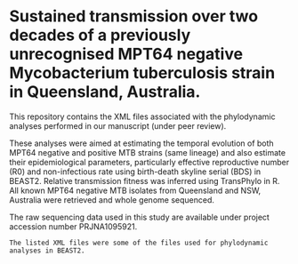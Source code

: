 # Sustained transmission over two decades of a previously unrecognised MPT64 negative Mycobacterium tuberculosis strain in Queensland, Australia. 
This repository contains the XML files associated with the phylodynamic analyses performed in our manuscript (under peer review). 

These analyses were aimed at estimating the temporal evolution of both MPT64 negative and positive MTB strains (same lineage) and also estimate their epidemiological parameters, particularly effective reproductive number (R0) and non-infectious rate using birth-death skyline serial (BDS) in BEAST2. Relative transmission fitness was inferred using TransPhylo in R. All known MPT64 negative MTB isolates from Queensland and NSW, Australia were retrieved and whole genome sequenced. 

The raw sequencing data used in this study are available under project accession number PRJNA1095921.

    The listed XML files were some of the files used for phylodynamic analyses in BEAST2.
